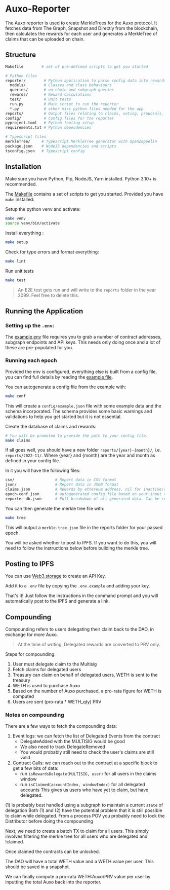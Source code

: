 # Auxo-Reporter

The Auxo reporter is used to create MerkleTrees for the Auxo protocol.
It fetches data from The Graph, Snapshot and Directly from the blockchain, then calculates the rewards for each user and generates a MerkleTree of claims that can be uploaded on chain.

## Structure

```sh
Makefile        # set of pre-defined scripts to get you started

# Python files
reporter/        # Python application to parse config data into rewards database
  models/        # Classes and class behaviours
  queries/       # on chain and subgraph queries
  rewards/       # Reward calculations
  test/          # Unit tests
  run.py         # Main script to run the reporter
  *.py           # other misc python files needed for the app
reports/         # Output files relating to claims, voting, proposals, rewards and the final tree
config/          # Config files for the reporter
pyproject.toml   # Python tooling setup
requirements.txt # Python dependencies

# Typescript files
merkleTree/     # Typescript MerkleTree generator with OpenZeppelin
package.json    # NodeJS dependencies and scripts
tsconfig.json   # Typescript config
```

## Installation

Make sure you have Python, Pip, NodeJS, Yarn installed. Python 3.10+ is recommended.

The [Makefile](./Makefile) contains a set of scripts to get you started. Provided you have `make` installed:

Setup the python venv and activate:

```sh
make venv
source venv/bin/activate
```

Install everything :

```sh
make setup
```

Check for type errors and format everything:

```sh
make lint
```

Run unit tests

```sh
make test
```

> An E2E test gets run and will write to the `reports` folder in the year 2099. Feel free to delete this.

## Running the Application

### Setting up the `.env`:

The [example env](.env.example) file requires you to grab a number of contract addresses, subgraph endpoints and API keys. This needs only doing once and a lot of these are pre-populated for you.

### Running each epoch

Provided the env is configured, everything else is built from a config file, you can find full details by reading the [example file](./config/example.jsonc).

You can autogenerate a config file from the example with:

```sh
make conf
```

This will create a `config/example.json` file with some example data and the schema incorporated. The schema provides some basic warnings and validations to help you get started but it is not essential.

Create the database of claims and rewards:

```sh
# You will be promoted to provide the path to your config file.
make claims
```

If all goes well, you should have a new folder `reports/{year}-{month}/`, i.e. `reports/2022-11/`. Where {year} and {month} are the year and month as defined in your config file.

In it you will have the following files:

```sh
csv/                  # Report data in CSV format
json/                 # Report data in JSON format
claims.json           # Rewards by ethereum address, nil for inactive/slashed users
epoch-conf.json       # autogenerated config file based on your input config file
reporter-db.json      # Full breakdown of all generated data. Can be readable by TinyDB
```

You can then generate the merkle tree file with:

```sh
make tree
```

This will output a `merkle-tree.json` file in the reports folder for your passed epoch.

You will be asked whether to post to IPFS. If you want to do this, you will need to follow the instructions below before building the merkle tree.

## Posting to IPFS

You can use [Web3.storage](https://web3.storage/tokens/) to create an API Key.

Add it to a `.env` file by copying the `.env.example` and adding your key.

That's it! Just follow the instructions in the command prompt and you will automatically post to the IPFS and generate a link.

## Compounding

Compounding refers to users delegating their claim back to the DAO, in exchange for more Auxo. 

> At the time of writing, Delegated rewards are converted to PRV only.

Steps for compounding:

1. User must delegate claim to the Multisig
2. Fetch claims for delegated users
3. Treasury can claim on behalf of delegated users, WETH is sent to the treasury
4. WETH is used to purchase Auxo
5. Based on the number of Auxo purchased, a pro-rata figure for WETH is computed
6. Users are sent (pro-rata * WETH_qty) PRV

### Notes on compounding

There are a few ways to fetch the compounding data:

1. Event logs: we can fetch the list of Delegated Events from the contract
    - DelegateAdded with the MULTISIG would be good
    - We also need to track DelegateRemoved
    - You would probably still need to check the user's claims are still valid
2. Contract Calls: we can reach out to the contract at a specific block to get a few bits of data:
    - run `isRewardsDelegate(MULTISIG, user)` for all users in the claims window
    - run `isClaimed(accountIndex, windowIndex)` for all delegated accounts
   This gives us users who have yet to claim, but have delegated.

(1) is probably best handled using a subgraph to maintain a current `state` of delegation
Both (1) and (2) have the potential problem that it is still possible to claim while delegated. 
From a process POV you probably need to lock the Distributor before doing the compounding

Next, we need to create a batch TX to claim for all users. This simply involves filtering the merkle tree for all users who are delegated and !claimed.

Once claimed the contracts can be unlocked.

The DAO will have a total WETH value and a WETH value per user. This should be saved in a snapshot.

We can finally compute a pro-rata WETH:Auxo/PRV value per user by inputting the total Auxo back into the reporter.





